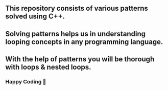 ## This repository consists of various patterns solved using C++.
## Solving patterns helps us in understanding looping concepts in any programming language.
## With the help of patterns you will be thorough with loops & nested loops. 

### Happy Coding 🚀
